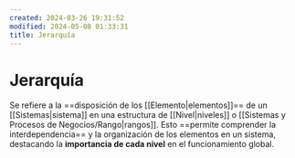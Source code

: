 ```yaml
---
created: 2024-03-26 19:31:52
modified: 2024-05-08 01:33:31
title: Jerarquía
---
```


# Jerarquía

Se refiere a la ==disposición de los [[Elemento|elementos]]== de un [[Sistemas|sistema]] en una estructura de [[Nivel|niveles]] o [[Sistemas y Procesos de Negocios/Rango|rangos]]. Esto ==permite comprender la interdependencia== y la organización de los elementos en un sistema, destacando la **importancia de cada nivel** en el funcionamiento global.

